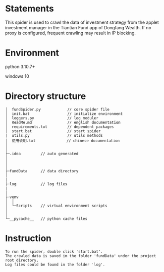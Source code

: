 # Statements
This spider is used to crawl the data of investment strategy from the applet investment manager in the Tiantian Fund app of Dongfang Wealth. 
If no proxy is configured, frequent crawling may result in IP blocking.



# Environment

python 3.10.7+

windows 10




# Directory structure
    │  fundSpider.py			// core spider file
    │  init.bat					// initialize environment
    │  loggers.py				// log moduler
    │  ReadMe.md				// english documentation		
    │  requirements.txt			// dependent packages
    │  start.bat				// start spider
    |  utils.py					// utils methods
    │  使用说明.txt				 // chinese documentation
    │  
    │
    ├─.idea			// auto generated					
    │  
    │    
    │      
    ├─fundData		// data directory
    │ 
    |
    ├─log			// log files 
    |
    │          
    ├─venv			
    │  │              
    │  └─Scripts	// virtual environment scripts
    │      
    │              
    └─__pycache__	// python cache files



# Instruction

```
To run the spider, double click 'start.bat'. 
The crawled data is saved in the folder 'fundData' under the project root directory.
Log files could be found in the folder 'log'.
```

